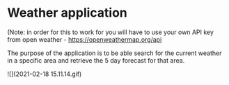 # Weather application 

(Note: in order for this to work for you will have to use your own API key from open weather - https://openweathermap.org/api

The purpose of the application is to be able search for the current weather in a specific area and retrieve the 5 day forecast for that area.



![](2021-02-18 15.11.14.gif)
